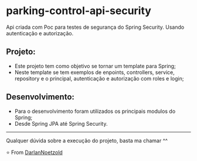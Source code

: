 # parking-control-api-security
 Api criada com Poc para testes de segurança do Spring Security. Usando autenticação e autorização.

## Projeto:
* Este projeto tem como objetivo se tornar um template para Spring;
* Neste template se tem exemplos de enpoints, controllers, service, repository e o principal, autenticação e autorização com roles e login;


## Desenvolvimento:
* Para o desenvolvimento foram utilizados os principais modulos do Spring;
* Desde Spring JPA até Spring Security.

---
Qualquer dúvida sobre a execução do projeto, basta ma chamar ^^

⭐️ From [DarlanNoetzold](https://github.com/DarlanNoetzold)
